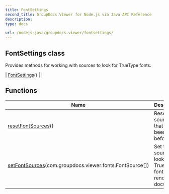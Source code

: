 ```yaml
---
title: FontSettings
second_title: GroupDocs.Viewer for Node.js via Java API Reference
description: 
type: docs

url: /nodejs-java/groupdocs.viewer/fontsettings/
---
```


## FontSettings class

 Provides methods for working with sources to look for TrueType fonts.
 
| [FontSettings](fontsettings)() |  |

## Functions

| Name | Description |
| --- | --- |
| [resetFontSources](resetfontsources)() | Resets font sources that have been set before. |
| [setFontSources](setfontsources)(com.groupdocs.viewer.fonts.FontSource[]) | Set the sources to look for TrueType fonts when rendering documents. |
